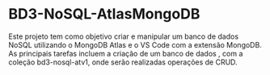 # BD3-NoSQL-AtlasMongoDB
Este projeto tem como objetivo criar e manipular um banco de dados NoSQL utilizando o MongoDB Atlas e o VS Code com a extensão MongoDB. As principais tarefas incluem a criação de um banco de dados , com a coleção bd3-nosql-atv1, onde serão realizadas operações de CRUD.
